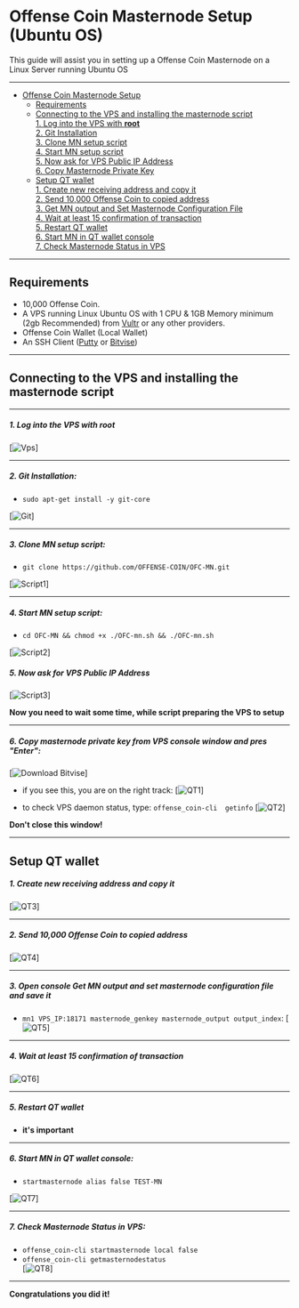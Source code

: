 # Offense Coin Masternode Setup (Ubuntu OS)
This guide will assist you in setting up a Offense Coin Masternode on a Linux Server running Ubuntu OS 


***
- [Offense Coin Masternode Setup](#offense-coin-masternode-setup)  
  	* [Requirements](#requirements) 
  * [Connecting to the VPS and installing the masternode script](#Connecting-to-the-VPS-and-installing-the-masternode-script)  
         [1. Log into the VPS with **root**](#1-log-into-the-vps-with-root)  
         [2. Git Installation](#2-git-installation)  
         [3. Clone MN setup script](#3-clone-mn-setup-script)  
         [4. Start MN setup script](#4-start-mn-setup-script)  
         [5. Now ask for VPS Public IP Address](#5-now-ask-for-vps-public-ip-address)  
         [6. Copy Masternode Private Key](#6-copy-masternode-private-key-from-vps-console-window-and-pres-enter)
  * [Setup QT wallet](#setup-qt-wallet)  
         [1. Create new receiving address and copy it](#1-create-new-receiving-address-and-copy-it)  
	 [2. Send 10,000 Offense Coin to copied address](#2-send-10000-offense-digital-coin-cash-to-copied-address)  
	 [3. Get MN output and Set Masternode Configuration File](#3-open-console-get-mn-output-and-set-masternode-configuration-file-and-save-it)  
	 [4. Wait at least 15 confirmation of transaction](#4-wait-at-least-15-confirmation-of-transaction)  
         [5. Restart QT wallet](#5-restart-qt-wallet)  
         [6. Start MN in QT wallet console](#6-start-mn-in-qt-wallet-console)  
	 [7. Check Masternode Status in VPS](#7-check-masternode-status-in-vps)  

***
## Requirements
- 10,000 Offense Coin.
- A VPS running Linux Ubuntu OS with 1 CPU & 1GB Memory minimum (2gb Recommended) from [Vultr](https://www.vultr.com/?ref=8622028) or any other providers.
- Offense Coin Wallet (Local Wallet)
- An SSH Client (<a href="https://www.putty.org/" target="_blank">Putty</a> or <a href="https://dl.bitvise.com/BvSshClient-Inst.exe" target="_blank">Bitvise</a>)

***
## Connecting to the VPS and installing the masternode script
***
##### 1. Log into the VPS with **root**  
[![Vps](https://raw.githubusercontent.com/OFFENSE-COIN/OFC-MN/master/assets/1.png)]
***
##### 2. Git Installation:  
- ```sudo apt-get install -y git-core```  

[![Git](https://raw.githubusercontent.com/OFFENSE-COIN/OFC-MN/master/assets/2.png)]
***
##### 3. Clone MN setup script: 
- ```git clone https://github.com/OFFENSE-COIN/OFC-MN.git```  

[![Script1](https://raw.githubusercontent.com/OFFENSE-COIN/OFC-MN/master/assets/3.png)] 
***
##### 4. Start MN setup script: 
- ```cd OFC-MN && chmod +x ./OFC-mn.sh && ./OFC-mn.sh```  
   
[![Script2](https://raw.githubusercontent.com/OFFENSE-COIN/OFC-MN/master/assets/4.png)]  

##### 5. Now ask for VPS Public IP Address
[![Script3](https://raw.githubusercontent.com/OFFENSE-COIN/OFC-MN/master/assets/5.png)]

**Now you need to wait some time, while script preparing the VPS to setup**  
***
##### 6. Copy masternode private key from VPS console window and pres "Enter":
[![Download Bitvise](https://raw.githubusercontent.com/OFFENSE-COIN/OFC-MN/master/assets/6.png)] 

- if you see this, you are on the right track:
[![QT1](https://raw.githubusercontent.com/OFFENSE-COIN/OFC-MN/master/assets/7.png)]

- to check VPS daemon status, type: ```offense_coin-cli  getinfo```
[![QT2](https://raw.githubusercontent.com/OFFENSE-COIN/OFC-MN/master/assets/8.png)]

**Don't close this window!** 
***		

## Setup QT wallet
##### 1. Create new receiving address and copy it
[![QT3](https://raw.githubusercontent.com/OFFENSE-COIN/OFC-MN/master/assets/9.png)] 

***
##### 2. Send 10,000 Offense Coin to copied address
[![QT4](https://raw.githubusercontent.com/OFFENSE-COIN/OFC-MN/master/assets/10.png)]
***
##### 3. Open console Get MN output and set masternode configuration file and save it
- ```mn1 VPS_IP:18171 masternode_genkey masternode_output output_index```:
[![QT5](https://raw.githubusercontent.com/OFFENSE-COIN/OFC-MN/master/assets/11.png)]
***
##### 4. Wait at least 15 confirmation of transaction
[![QT6](https://raw.githubusercontent.com/OFFENSE-COIN/OFC-MN/master/assets/12.png)]
***
##### 5. Restart QT wallet  
- **it's important**
***
##### 6. Start MN in QT wallet console:
- ```startmasternode alias false TEST-MN```

[![QT7](https://raw.githubusercontent.com/OFFENSE-COIN/OFC-MN/master/assets/13.png)]
***
##### 7. Check Masternode Status in VPS:
- ```offense_coin-cli startmasternode local false``` 
- ```offense_coin-cli getmasternodestatus```  
[![QT8](https://raw.githubusercontent.com/OFFENSE-COIN/OFC-MN/master/assets/14.png)]  
***
**Сongratulations you did it!**